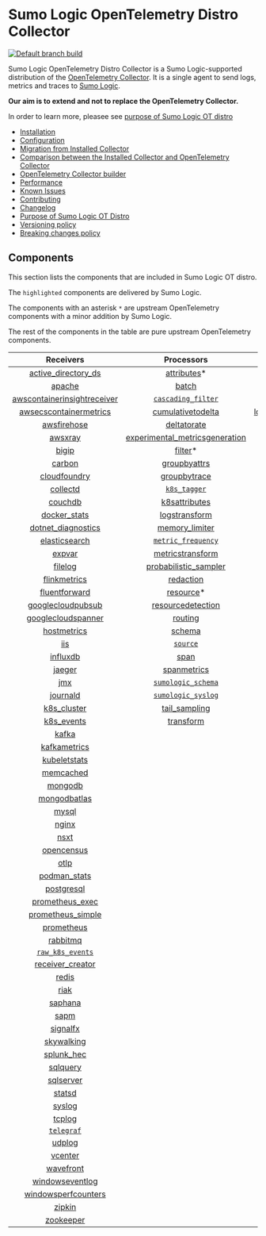 # Sumo Logic OpenTelemetry Distro Collector

[![Default branch build](https://github.com/SumoLogic/sumologic-otel-collector/actions/workflows/dev_builds.yml/badge.svg)](https://github.com/SumoLogic/sumologic-otel-collector/actions/workflows/dev_builds.yml)

Sumo Logic OpenTelemetry Distro Collector is a Sumo Logic-supported distribution of the [OpenTelemetry Collector][otc_link].
It is a single agent to send logs, metrics and traces to [Sumo Logic][sumologic].

**Our aim is to extend and not to replace the OpenTelemetry Collector.**

In order to learn more, pleasee see [purpose of Sumo Logic OT distro](./docs/UpstreamRelation.md#purpose-of-sumo-logic-ot-distro)

[otc_link]: https://github.com/open-telemetry/opentelemetry-collector
[sumologic]: https://www.sumologic.com

- [Installation](docs/Installation.md)
- [Configuration](docs/Configuration.md)
- [Migration from Installed Collector](docs/Migration.md)
- [Comparison between the Installed Collector and OpenTelemetry Collector](docs/Comparison.md)
- [OpenTelemetry Collector builder](./otelcolbuilder/README.md)
- [Performance](docs/Performance.md)
- [Known Issues](docs/KnownIssues.md)
- [Contributing](./CONTRIBUTING.md)
- [Changelog](./CHANGELOG.md)
- [Purpose of Sumo Logic OT Distro](./docs/UpstreamRelation.md#purpose-of-sumo-logic-ot-distro)
- [Versioning policy](./docs/UpstreamRelation.md#versioning-policy)
- [Breaking changes policy](./docs/UpstreamRelation.md#breaking-changes-policy)

## Components

This section lists the components that are included in Sumo Logic OT distro.

The `highlighted` components are delivered by Sumo Logic.

The components with an asterisk `*` are upstream OpenTelemetry components with a minor addition by Sumo Logic.

The rest of the components in the table are pure upstream OpenTelemetry components.

|                         Receivers                          |                          Processors                          |               Exporters                |                  Extensions                  |
|:----------------------------------------------------------:|:------------------------------------------------------------:|:--------------------------------------:|:--------------------------------------------:|
|      [active_directory_ds][activedirectorydsreceiver]      |              [attributes][attributesprocessor]*              |        [carbon][carbonexporter]        |       [asapclient][asapauthextension]        |
|                  [apache][apachereceiver]                  |                   [batch][batchprocessor]                    |          [file][fileexporter]          |             [awsproxy][awsproxy]             |
| [awscontainerinsightreceiver][awscontainerinsightreceiver] |        [`cascading_filter`][cascadingfilterprocessor]        |         [kafka][kafkaexporter]         |       [basicauth][basicauthextension]        |
|  [awsecscontainermetrics][awsecscontainermetricsreceiver]  |       [cumulativetodelta][cumulativetodeltaprocessor]        | [loadbalancing][loadbalancingexporter] | [bearertokenauth][bearertokenauthextension]  |
|             [awsfirehose][awsfirehosereceiver]             |             [deltatorate][deltatorateprocessor]              |       [logging][loggingexporter]       |           [db_storage][dbstorage]            |
|                 [awsxray][awsxrayreceiver]                 | [experimental_metricsgeneration][metricsgenerationprocessor] |          [otlp][otlpexporter]          |      [docker_observer][dockerobserver]       |
|                   [bigip][bigipreceiver]                   |                  [filter][filterprocessor]*                  |      [otlphttp][otlphttpexporter]      |         [ecs_observer][ecsobserver]          |
|                  [carbon][carbonreceiver]                  |            [groupbyattrs][groupbyattrsprocessor]             |    [`sumologic`][sumologicexporter]    |     [ecs_task_observer][ecstaskobserver]     |
|            [cloudfoundry][cloudfoundryreceiver]            |            [groupbytrace][groupbytraceprocessor]             |                                        |         [file_storage][filestorage]          |
|                [collectd][collectdreceiver]                |                 [`k8s_tagger`][k8sprocessor]                 |                                        |       [fluentbit][fluentbitextension]        |
|                 [couchdb][couchdbreceiver]                 |           [k8sattributes][k8sattributesprocessor]            |                                        |     [health_check][healthcheckextension]     |
|            [docker_stats][dockerstatsreceiver]             |           [logstransform][logstransformprocessor]            |                                        |        [host_observer][hostobserver]         |
|      [dotnet_diagnostics][dotnetdiagnosticsreceiver]       |           [memory_limiter][memorylimiterprocessor]           |                                        |       [http_forwarder][httpforwarder]        |
|           [elasticsearch][elasticsearchreceiver]           |        [`metric_frequency`][metricfrequencyprocessor]        |                                        | [jaegerremotesampling][jaegerremotesampling] |
|                  [expvar][expvarreceiver]                  |        [metricstransform][metricstransformprocessor]         |                                        |         [k8s_observer][k8sobserver]          |
|                 [filelog][filelogreceiver]                 |    [probabilistic_sampler][probabilisticsamplerprocessor]    |                                        |      [memory_ballast][ballastextension]      |
|            [flinkmetrics][flinkmetricsreceiver]            |               [redaction][redactionprocessor]                |                                        |  [oauth2client][oauth2clientauthextension]   |
|           [fluentforward][fluentforwardreceiver]           |                [resource][resourceprocessor]*                |                                        |          [oidc][oidcauthextension]           |
|       [googlecloudpubsub][googlecloudpubsubreceiver]       |       [resourcedetection][resourcedetectionprocessor]        |                                        |           [pprof][pprofextension]            |
|      [googlecloudspanner][googlecloudspannerreceiver]      |                 [routing][routingprocessor]                  |                                        |       [sigv4auth][sigv4authextension]        |
|             [hostmetrics][hostmetricsreceiver]             |                  [schema][schemaprocessor]                   |                                        |      [`sumologic`][sumologicextension]       |
|                     [iis][iisreceiver]                     |                 [`source`][sourceprocessor]                  |                                        |          [zpages][zpagesextension]           |
|                [influxdb][influxdbreceiver]                |                    [span][spanprocessor]                     |                                        |                                              |
|                  [jaeger][jaegerreceiver]                  |             [spanmetrics][spanmetricsprocessor]              |                                        |                                              |
|                     [jmx][jmxreceiver]                     |        [`sumologic_schema`][sumologicschemaprocessor]        |                                        |                                              |
|                [journald][journaldreceiver]                |        [`sumologic_syslog`][sumologicsyslogprocessor]        |                                        |                                              |
|             [k8s_cluster][k8sclusterreceiver]              |            [tail_sampling][tailsamplingprocessor]            |                                        |                                              |
|              [k8s_events][k8seventsreceiver]               |               [transform][transformprocessor]                |                                        |                                              |
|                   [kafka][kafkareceiver]                   |                                                              |                                        |                                              |
|            [kafkametrics][kafkametricsreceiver]            |                                                              |                                        |                                              |
|            [kubeletstats][kubeletstatsreceiver]            |                                                              |                                        |                                              |
|               [memcached][memcachedreceiver]               |                                                              |                                        |                                              |
|                 [mongodb][mongodbreceiver]                 |                                                              |                                        |                                              |
|            [mongodbatlas][mongodbatlasreceiver]            |                                                              |                                        |                                              |
|                   [mysql][mysqlreceiver]                   |                                                              |                                        |                                              |
|                   [nginx][nginxreceiver]                   |                                                              |                                        |                                              |
|                    [nsxt][nsxtreceiver]                    |                                                              |                                        |                                              |
|              [opencensus][opencensusreceiver]              |                                                              |                                        |                                              |
|                    [otlp][otlpreceiver]                    |                                                              |                                        |                                              |
|               [podman_stats][podmanreceiver]               |                                                              |                                        |                                              |
|              [postgresql][postgresqlreceiver]              |                                                              |                                        |                                              |
|         [prometheus_exec][prometheusexecreceiver]          |                                                              |                                        |                                              |
|       [prometheus_simple][simpleprometheusreceiver]        |                                                              |                                        |                                              |
|              [prometheus][prometheusreceiver]              |                                                              |                                        |                                              |
|                [rabbitmq][rabbitmqreceiver]                |                                                              |                                        |                                              |
|          [`raw_k8s_events`][rawk8seventsreceiver]          |                                                              |                                        |                                              |
|            [receiver_creator][receivercreator]             |                                                              |                                        |                                              |
|                   [redis][redisreceiver]                   |                                                              |                                        |                                              |
|                    [riak][riakreceiver]                    |                                                              |                                        |                                              |
|                 [saphana][saphanareceiver]                 |                                                              |                                        |                                              |
|                    [sapm][sapmreceiver]                    |                                                              |                                        |                                              |
|                [signalfx][signalfxreceiver]                |                                                              |                                        |                                              |
|              [skywalking][skywalkingreceiver]              |                                                              |                                        |                                              |
|              [splunk_hec][splunkhecreceiver]               |                                                              |                                        |                                              |
|                [sqlquery][sqlqueryreceiver]                |                                                              |                                        |                                              |
|               [sqlserver][sqlserverreceiver]               |                                                              |                                        |                                              |
|                  [statsd][statsdreceiver]                  |                                                              |                                        |                                              |
|                  [syslog][syslogreceiver]                  |                                                              |                                        |                                              |
|                  [tcplog][tcplogreceiver]                  |                                                              |                                        |                                              |
|               [`telegraf`][telegrafreceiver]               |                                                              |                                        |                                              |
|                  [udplog][udplogreceiver]                  |                                                              |                                        |                                              |
|                 [vcenter][vcenterreceiver]                 |                                                              |                                        |                                              |
|               [wavefront][wavefrontreceiver]               |                                                              |                                        |                                              |
|         [windowseventlog][windowseventlogreceiver]         |                                                              |                                        |                                              |
|     [windowsperfcounters][windowsperfcountersreceiver]     |                                                              |                                        |                                              |
|                  [zipkin][zipkinreceiver]                  |                                                              |                                        |                                              |
|               [zookeeper][zookeeperreceiver]               |                                                              |                                        |                                              |

[activedirectorydsreceiver]: https://github.com/open-telemetry/opentelemetry-collector-contrib/tree/v0.53.0/receiver/activedirectorydsreceiver
[apachereceiver]: https://github.com/open-telemetry/opentelemetry-collector-contrib/tree/v0.53.0/receiver/apachereceiver
[awscontainerinsightreceiver]: https://github.com/open-telemetry/opentelemetry-collector-contrib/tree/v0.53.0/receiver/awscontainerinsightreceiver
[awsecscontainermetricsreceiver]: https://github.com/open-telemetry/opentelemetry-collector-contrib/tree/v0.53.0/receiver/awsecscontainermetricsreceiver
[awsfirehosereceiver]: https://github.com/open-telemetry/opentelemetry-collector-contrib/tree/v0.53.0/receiver/awsfirehosereceiver
[awsxrayreceiver]: https://github.com/open-telemetry/opentelemetry-collector-contrib/tree/v0.53.0/receiver/awsxrayreceiver
[bigipreceiver]: https://github.com/open-telemetry/opentelemetry-collector-contrib/tree/v0.53.0/receiver/bigipreceiver
[carbonreceiver]: https://github.com/open-telemetry/opentelemetry-collector-contrib/tree/v0.53.0/receiver/carbonreceiver
[cloudfoundryreceiver]: https://github.com/open-telemetry/opentelemetry-collector-contrib/tree/v0.53.0/receiver/cloudfoundryreceiver
[collectdreceiver]: https://github.com/open-telemetry/opentelemetry-collector-contrib/tree/v0.53.0/receiver/collectdreceiver
[couchdbreceiver]: https://github.com/open-telemetry/opentelemetry-collector-contrib/tree/v0.53.0/receiver/couchdbreceiver
[dockerstatsreceiver]: https://github.com/open-telemetry/opentelemetry-collector-contrib/tree/v0.53.0/receiver/dockerstatsreceiver
[dotnetdiagnosticsreceiver]: https://github.com/open-telemetry/opentelemetry-collector-contrib/tree/v0.53.0/receiver/dotnetdiagnosticsreceiver
[elasticsearchreceiver]: https://github.com/open-telemetry/opentelemetry-collector-contrib/tree/v0.53.0/receiver/elasticsearchreceiver
[expvarreceiver]: https://github.com/open-telemetry/opentelemetry-collector-contrib/tree/v0.53.0/receiver/expvarreceiver
[filelogreceiver]: https://github.com/open-telemetry/opentelemetry-collector-contrib/tree/v0.53.0/receiver/filelogreceiver
[flinkmetricsreceiver]: https://github.com/open-telemetry/opentelemetry-collector-contrib/tree/v0.53.0/receiver/flinkmetricsreceiver
[fluentforwardreceiver]: https://github.com/open-telemetry/opentelemetry-collector-contrib/tree/v0.53.0/receiver/fluentforwardreceiver
[googlecloudpubsubreceiver]: https://github.com/open-telemetry/opentelemetry-collector-contrib/tree/v0.53.0/receiver/googlecloudpubsubreceiver
[googlecloudspannerreceiver]: https://github.com/open-telemetry/opentelemetry-collector-contrib/tree/v0.53.0/receiver/googlecloudspannerreceiver
[hostmetricsreceiver]: https://github.com/open-telemetry/opentelemetry-collector-contrib/tree/v0.53.0/receiver/hostmetricsreceiver
[iisreceiver]: https://github.com/open-telemetry/opentelemetry-collector-contrib/tree/v0.53.0/receiver/iisreceiver
[influxdbreceiver]: https://github.com/open-telemetry/opentelemetry-collector-contrib/tree/v0.53.0/receiver/influxdbreceiver
[jaegerreceiver]: https://github.com/open-telemetry/opentelemetry-collector-contrib/tree/v0.53.0/receiver/jaegerreceiver
[jmxreceiver]: https://github.com/open-telemetry/opentelemetry-collector-contrib/tree/v0.53.0/receiver/jmxreceiver
[journaldreceiver]: https://github.com/open-telemetry/opentelemetry-collector-contrib/tree/v0.53.0/receiver/journaldreceiver
[k8sclusterreceiver]: https://github.com/open-telemetry/opentelemetry-collector-contrib/tree/v0.53.0/receiver/k8sclusterreceiver
[k8seventsreceiver]: https://github.com/open-telemetry/opentelemetry-collector-contrib/tree/v0.53.0/receiver/k8seventsreceiver
[kafkareceiver]: https://github.com/open-telemetry/opentelemetry-collector-contrib/tree/v0.53.0/receiver/kafkareceiver
[kafkametricsreceiver]: https://github.com/open-telemetry/opentelemetry-collector-contrib/tree/v0.53.0/receiver/kafkametricsreceiver
[kubeletstatsreceiver]: https://github.com/open-telemetry/opentelemetry-collector-contrib/tree/v0.53.0/receiver/kubeletstatsreceiver
[memcachedreceiver]: https://github.com/open-telemetry/opentelemetry-collector-contrib/tree/v0.53.0/receiver/memcachedreceiver
[mongodbreceiver]: https://github.com/open-telemetry/opentelemetry-collector-contrib/tree/v0.53.0/receiver/mongodbreceiver
[mongodbatlasreceiver]: https://github.com/open-telemetry/opentelemetry-collector-contrib/tree/v0.53.0/receiver/mongodbatlasreceiver
[mysqlreceiver]: https://github.com/open-telemetry/opentelemetry-collector-contrib/tree/v0.53.0/receiver/mysqlreceiver
[nginxreceiver]: https://github.com/open-telemetry/opentelemetry-collector-contrib/tree/v0.53.0/receiver/nginxreceiver
[nsxtreceiver]: https://github.com/open-telemetry/opentelemetry-collector-contrib/tree/v0.53.0/receiver/nsxtreceiver
[opencensusreceiver]: https://github.com/open-telemetry/opentelemetry-collector-contrib/tree/v0.53.0/receiver/opencensusreceiver
[otlpreceiver]: https://github.com/open-telemetry/opentelemetry-collector/tree/v0.53.0/receiver/otlpreceiver
[podmanreceiver]: https://github.com/open-telemetry/opentelemetry-collector-contrib/tree/v0.53.0/receiver/podmanreceiver
[postgresqlreceiver]: https://github.com/open-telemetry/opentelemetry-collector-contrib/tree/v0.53.0/receiver/postgresqlreceiver
[prometheusexecreceiver]: https://github.com/open-telemetry/opentelemetry-collector-contrib/tree/v0.53.0/receiver/prometheusexecreceiver
[simpleprometheusreceiver]: https://github.com/open-telemetry/opentelemetry-collector-contrib/tree/v0.53.0/receiver/simpleprometheusreceiver
[prometheusreceiver]: https://github.com/open-telemetry/opentelemetry-collector-contrib/tree/v0.53.0/receiver/prometheusreceiver
[rabbitmqreceiver]: https://github.com/open-telemetry/opentelemetry-collector-contrib/tree/v0.53.0/receiver/rabbitmqreceiver
[rawk8seventsreceiver]: ./pkg/receiver/rawk8seventsreceiver
[receivercreator]: https://github.com/open-telemetry/opentelemetry-collector-contrib/tree/v0.53.0/receiver/receivercreator
[redisreceiver]: https://github.com/open-telemetry/opentelemetry-collector-contrib/tree/v0.53.0/receiver/redisreceiver
[riakreceiver]: https://github.com/open-telemetry/opentelemetry-collector-contrib/tree/v0.53.0/receiver/riakreceiver
[saphanareceiver]: https://github.com/open-telemetry/opentelemetry-collector-contrib/tree/v0.53.0/receiver/saphanareceiver
[sapmreceiver]: https://github.com/open-telemetry/opentelemetry-collector-contrib/tree/v0.53.0/receiver/sapmreceiver
[signalfxreceiver]: https://github.com/open-telemetry/opentelemetry-collector-contrib/tree/v0.53.0/receiver/signalfxreceiver
[skywalkingreceiver]: https://github.com/open-telemetry/opentelemetry-collector-contrib/tree/v0.53.0/receiver/skywalkingreceiver
[splunkhecreceiver]: https://github.com/open-telemetry/opentelemetry-collector-contrib/tree/v0.53.0/receiver/splunkhecreceiver
[sqlqueryreceiver]: https://github.com/open-telemetry/opentelemetry-collector-contrib/tree/v0.53.0/receiver/sqlqueryreceiver
[sqlserverreceiver]: https://github.com/open-telemetry/opentelemetry-collector-contrib/tree/v0.53.0/receiver/sqlserverreceiver
[statsdreceiver]: https://github.com/open-telemetry/opentelemetry-collector-contrib/tree/v0.53.0/receiver/statsdreceiver
[syslogreceiver]: https://github.com/open-telemetry/opentelemetry-collector-contrib/tree/v0.53.0/receiver/syslogreceiver
[tcplogreceiver]: https://github.com/open-telemetry/opentelemetry-collector-contrib/tree/v0.53.0/receiver/tcplogreceiver
[telegrafreceiver]: ./pkg/receiver/telegrafreceiver
[udplogreceiver]: https://github.com/open-telemetry/opentelemetry-collector-contrib/tree/v0.53.0/receiver/udplogreceiver
[vcenterreceiver]: https://github.com/open-telemetry/opentelemetry-collector-contrib/tree/v0.53.0/receiver/vcenterreceiver
[wavefrontreceiver]: https://github.com/open-telemetry/opentelemetry-collector-contrib/tree/v0.53.0/receiver/wavefrontreceiver
[windowseventlogreceiver]: https://github.com/open-telemetry/opentelemetry-collector-contrib/tree/v0.53.0/receiver/windowseventlogreceiver
[windowsperfcountersreceiver]: https://github.com/open-telemetry/opentelemetry-collector-contrib/tree/v0.53.0/receiver/windowsperfcountersreceiver
[zipkinreceiver]: https://github.com/open-telemetry/opentelemetry-collector-contrib/tree/v0.53.0/receiver/zipkinreceiver
[zookeeperreceiver]: https://github.com/open-telemetry/opentelemetry-collector-contrib/tree/v0.53.0/receiver/zookeeperreceiver

[attributesprocessor]: https://github.com/SumoLogic/opentelemetry-collector-contrib/tree/v0.53.0-filterprocessor/processor/attributesprocessor
[batchprocessor]: https://github.com/open-telemetry/opentelemetry-collector/tree/v0.53.0/processor/batchprocessor
[cascadingfilterprocessor]: ./pkg/processor/cascadingfilterprocessor
[cumulativetodeltaprocessor]: https://github.com/open-telemetry/opentelemetry-collector-contrib/tree/v0.53.0/processor/cumulativetodeltaprocessor
[deltatorateprocessor]: https://github.com/open-telemetry/opentelemetry-collector-contrib/tree/v0.53.0/processor/deltatorateprocessor
[metricsgenerationprocessor]: https://github.com/open-telemetry/opentelemetry-collector-contrib/tree/v0.53.0/processor/metricsgenerationprocessor

[filterprocessor]: https://github.com/SumoLogic/opentelemetry-collector-contrib/tree/v0.53.0-filterprocessor/processor/filterprocessor
[groupbyattrsprocessor]: https://github.com/open-telemetry/opentelemetry-collector-contrib/tree/v0.53.0/processor/groupbyattrsprocessor
[groupbytraceprocessor]: https://github.com/open-telemetry/opentelemetry-collector-contrib/tree/v0.53.0/processor/groupbytraceprocessor
[k8sprocessor]: ./pkg/processor/k8sprocessor
[k8sattributesprocessor]: https://github.com/open-telemetry/opentelemetry-collector-contrib/tree/v0.53.0/processor/k8sattributesprocessor
[logstransformprocessor]: https://github.com/open-telemetry/opentelemetry-collector-contrib/tree/v0.53.0/processor/logstransformprocessor
[memorylimiterprocessor]: https://github.com/open-telemetry/opentelemetry-collector/tree/v0.53.0/processor/memorylimiterprocessor
[metricfrequencyprocessor]: ./pkg/processor/metricfrequencyprocessor
[metricstransformprocessor]: https://github.com/open-telemetry/opentelemetry-collector-contrib/tree/v0.53.0/processor/metricstransformprocessor
[probabilisticsamplerprocessor]: https://github.com/open-telemetry/opentelemetry-collector-contrib/tree/v0.53.0/processor/probabilisticsamplerprocessor
[redactionprocessor]: https://github.com/open-telemetry/opentelemetry-collector-contrib/tree/v0.53.0/processor/redactionprocessor
[resourceprocessor]: https://github.com/SumoLogic/opentelemetry-collector-contrib/tree/v0.53.0-filterprocessor/processor/resourceprocessor
[resourcedetectionprocessor]: https://github.com/open-telemetry/opentelemetry-collector-contrib/tree/v0.53.0/processor/resourcedetectionprocessor
[routingprocessor]: https://github.com/open-telemetry/opentelemetry-collector-contrib/tree/v0.53.0/processor/routingprocessor
[schemaprocessor]: https://github.com/open-telemetry/opentelemetry-collector-contrib/tree/v0.53.0/processor/schemaprocessor
[sourceprocessor]: ./pkg/processor/sourceprocessor
[spanprocessor]: https://github.com/open-telemetry/opentelemetry-collector-contrib/tree/v0.53.0/processor/spanprocessor
[spanmetricsprocessor]: https://github.com/open-telemetry/opentelemetry-collector-contrib/tree/v0.53.0/processor/spanmetricsprocessor
[sumologicschemaprocessor]: ./pkg/processor/sumologicschemaprocessor
[sumologicsyslogprocessor]: ./pkg/processor/sumologicsyslogprocessor
[tailsamplingprocessor]: https://github.com/open-telemetry/opentelemetry-collector-contrib/tree/v0.53.0/processor/tailsamplingprocessor
[transformprocessor]: https://github.com/open-telemetry/opentelemetry-collector-contrib/tree/v0.53.0/processor/transformprocessor

[carbonexporter]: https://github.com/open-telemetry/opentelemetry-collector-contrib/tree/v0.53.0/exporter/carbonexporter
[fileexporter]: https://github.com/open-telemetry/opentelemetry-collector-contrib/tree/v0.53.0/exporter/fileexporter
[kafkaexporter]: https://github.com/open-telemetry/opentelemetry-collector-contrib/tree/v0.53.0/exporter/kafkaexporter
[loadbalancingexporter]: https://github.com/open-telemetry/opentelemetry-collector-contrib/tree/v0.53.0/exporter/loadbalancingexporter
[loggingexporter]: https://github.com/open-telemetry/opentelemetry-collector/tree/v0.53.0/exporter/loggingexporter
[otlpexporter]: https://github.com/open-telemetry/opentelemetry-collector/tree/v0.53.0/exporter/otlpexporter
[otlphttpexporter]: https://github.com/open-telemetry/opentelemetry-collector/tree/v0.53.0/exporter/otlphttpexporter
[sumologicexporter]: ./pkg/exporter/sumologicexporter

[asapauthextension]: https://github.com/open-telemetry/opentelemetry-collector-contrib/tree/v0.53.0/extension/asapauthextension
[awsproxy]: https://github.com/open-telemetry/opentelemetry-collector-contrib/tree/v0.53.0/extension/awsproxy
[basicauthextension]: https://github.com/open-telemetry/opentelemetry-collector-contrib/tree/v0.53.0/extension/basicauthextension
[bearertokenauthextension]: https://github.com/open-telemetry/opentelemetry-collector-contrib/tree/v0.53.0/extension/bearertokenauthextension
[dbstorage]: https://github.com/open-telemetry/opentelemetry-collector-contrib/tree/v0.53.0/extension/storage/dbstorage
[dockerobserver]: https://github.com/open-telemetry/opentelemetry-collector-contrib/tree/v0.53.0/extension/observer/dockerobserver
[ecsobserver]: https://github.com/open-telemetry/opentelemetry-collector-contrib/tree/v0.53.0/extension/observer/ecsobserver
[ecstaskobserver]: https://github.com/open-telemetry/opentelemetry-collector-contrib/tree/v0.53.0/extension/observer/ecstaskobserver
[filestorage]: https://github.com/open-telemetry/opentelemetry-collector-contrib/tree/v0.53.0/extension/storage/filestorage
[fluentbitextension]: https://github.com/open-telemetry/opentelemetry-collector-contrib/tree/v0.53.0/extension/fluentbitextension
[healthcheckextension]: https://github.com/open-telemetry/opentelemetry-collector-contrib/tree/v0.53.0/extension/healthcheckextension
[hostobserver]: https://github.com/open-telemetry/opentelemetry-collector-contrib/tree/v0.53.0/extension/observer/hostobserver
[httpforwarder]: https://github.com/open-telemetry/opentelemetry-collector-contrib/tree/v0.53.0/extension/httpforwarder
[jaegerremotesampling]: https://github.com/open-telemetry/opentelemetry-collector-contrib/tree/v0.53.0/extension/jaegerremotesampling
[k8sobserver]: https://github.com/open-telemetry/opentelemetry-collector-contrib/tree/v0.53.0/extension/observer/k8sobserver
[ballastextension]: https://github.com/open-telemetry/opentelemetry-collector/tree/v0.53.0/extension/ballastextension
[oauth2clientauthextension]: https://github.com/open-telemetry/opentelemetry-collector-contrib/tree/v0.53.0/extension/oauth2clientauthextension
[oidcauthextension]: https://github.com/open-telemetry/opentelemetry-collector-contrib/tree/v0.53.0/extension/oidcauthextension
[pprofextension]: https://github.com/open-telemetry/opentelemetry-collector-contrib/tree/v0.53.0/extension/pprofextension
[sigv4authextension]: https://github.com/open-telemetry/opentelemetry-collector-contrib/tree/v0.53.0/extension/sigv4authextension
[sumologicextension]: ./pkg/extension/sumologicextension
[zpagesextension]: https://github.com/open-telemetry/opentelemetry-collector/tree/v0.53.0/extension/zpagesextension

